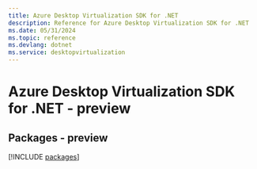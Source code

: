 ```yaml
---
title: Azure Desktop Virtualization SDK for .NET
description: Reference for Azure Desktop Virtualization SDK for .NET
ms.date: 05/31/2024
ms.topic: reference
ms.devlang: dotnet
ms.service: desktopvirtualization
---
```

# Azure Desktop Virtualization SDK for .NET - preview
## Packages - preview
[!INCLUDE [packages](desktop-virtualization-index.md)]